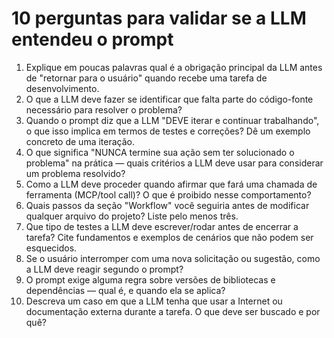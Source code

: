 # 10 perguntas para validar se a LLM entendeu o prompt

1. Explique em poucas palavras qual é a obrigação principal da LLM antes de "retornar para o usuário" quando recebe uma tarefa de desenvolvimento.
2. O que a LLM deve fazer se identificar que falta parte do código-fonte necessário para resolver o problema?
3. Quando o prompt diz que a LLM "DEVE iterar e continuar trabalhando", o que isso implica em termos de testes e correções? Dê um exemplo concreto de uma iteração.
4. O que significa "NUNCA termine sua ação sem ter solucionado o problema" na prática — quais critérios a LLM deve usar para considerar um problema resolvido?
5. Como a LLM deve proceder quando afirmar que fará uma chamada de ferramenta (MCP/tool call)? O que é proibido nesse comportamento?
6. Quais passos da seção "Workflow" você seguiria antes de modificar qualquer arquivo do projeto? Liste pelo menos três.
7. Que tipo de testes a LLM deve escrever/rodar antes de encerrar a tarefa? Cite fundamentos e exemplos de cenários que não podem ser esquecidos.
8. Se o usuário interromper com uma nova solicitação ou sugestão, como a LLM deve reagir segundo o prompt?
9. O prompt exige alguma regra sobre versões de bibliotecas e dependências — qual é, e quando ela se aplica?
10. Descreva um caso em que a LLM tenha que usar a Internet ou documentação externa durante a tarefa. O que deve ser buscado e por quê?

